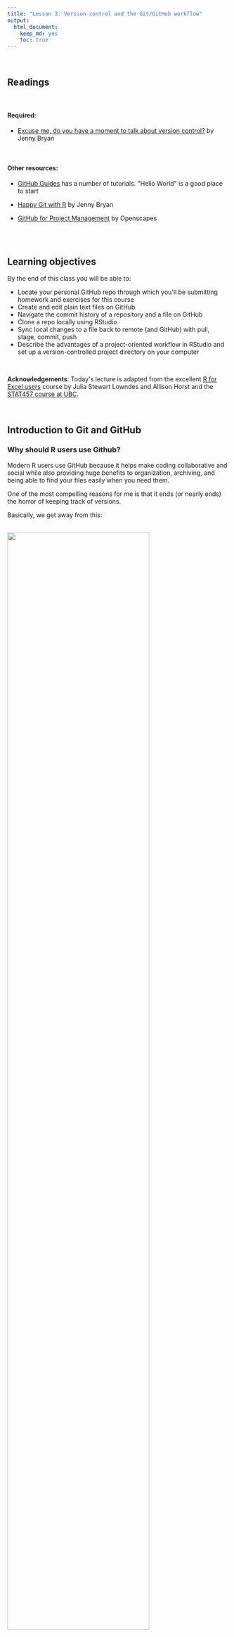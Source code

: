 ```yaml
---
title: "Lesson 3: Version control and the Git/GitHub workflow"
output: 
  html_document:
    keep_md: yes 
    toc: true
---
```

  

<br>

## Readings

<br>
 
#### Required:  
* [Excuse me, do you have a moment to talk about version control?](https://peerj.com/preprints/3159/) by Jenny Bryan  


<br>

#### Other resources:  
* [GitHub Guides](https://guides.github.com/) has a number of tutorials. "Hello World" is a good place to start

* [Happy Git with R](https://happygitwithr.com/) by Jenny Bryan

* [GitHub for Project Management](https://openscapes.github.io/series/github-issues.html) by Openscapes

<br>
<br>

## Learning objectives

By the end of this class you will be able to:  

* Locate your personal GitHub repo through which you'll be submitting homework and exercises for this course
* Create and edit plain text files on GitHub
* Navigate the commit history of a repository and a file on GitHub
* Clone a repo locally using RStudio
* Sync local changes to a file back to remote (and GitHub) with pull, stage, commit, push
* Describe the advantages of a project-oriented workflow in RStudio and set up a version-controlled project directory on your computer

<br>

**Acknowledgements**: Today's lecture is adapted from the excellent [R for Excel users](https://rstudio-conf-2020.github.io/r-for-excel/) course by Julia Stewart Lowndes and Allison Horst and the [STAT457 course at UBC](https://stat545guidebook.netlify.com/the-version-control-workflow.html).

<br>

## Introduction to Git and GitHub

### Why should R users use Github?

Modern R users use GitHub because it helps make coding collaborative and social while also providing huge benefits to organization, archiving, and being able to find your files easily when you need them.

One of the most compelling reasons for me is that it ends (or nearly ends) the horror of keeping track of versions.

Basically, we get away from this: 

<br>

<img src="assets/MessySaves.png" width="80%" />
<br>

This is a nightmare not only because I have NO idea which is truly the version we used in that analysis we need to update, but because it is going to take a lot of detective work to see what actually changed between each file. Also, it is very sad to think about the amount of time everyone involved is spending on bookkeeping: is everyone downloading an attachment, dragging it to wherever they organize this on their own computers, and then renaming everything? Hours and hours of all of our lives. 

But then there is GitHub. 

In GitHub, in this example you will likely only see a single file, which is the most recent version. GitHub's job is to track who made any changes and when (so no need to save a copy with your name or date at the end), and it also requires that you write something human-readable that will be a breadcrumb for you in the future. It is also designed to be easy to compare versions, and you can easily revert to previous versions. 

GitHub also supercharges you as a collaborator. First and foremost with Future You, but also sets you up to collaborate with Future Us!

GitHub, especially in combination with RStudio, is also game-changing for publishing and distributing. You can — and we will — publish and share files openly on the internet. 

<br>

### What is GitHub? And Git?

OK so what is GitHub? And Git? 

- **Git** is a program that you install on your computer: it is version control software that tracks changes to your files over time.

- **Github** is an website that is essentially a social media platform for your git-versioned files. GitHub stores all your versioned files as an archive, but also as allows you to interact with other people's files and has management tools for the social side of software projects. It has many nice features to be able visualize differences between [images](https://help.github.com/articles/rendering-and-diffing-images/), [rendering](https://help.github.com/articles/mapping-geojson-files-on-github/) & [diffing](https://github.com/blog/1772-diffable-more-customizable-maps) map data files, [render text data files](https://help.github.com/articles/rendering-csv-and-tsv-data/), and [track changes in text](https://help.github.com/articles/rendering-differences-in-prose-documents/).

GitHub was developed for software development, so much of the functionality and terminology that is exciting for professional programmers (e.g., branches and pull requests) isn't necessarily the right place for us as new R users to get started. We'll get there soon, but for now, we will be learning and practicing GitHub's features and terminology on a "need to know basis" as we start managing our projects with GitHub.

<br>

### Account types

GitHub allows for cloud storage, like Google Drive and Dropbox do. But there’s a bit more structure than just storing files under your account:

* Repositories (aka “repos”): All files must be organized into repositories. Think of these as self-contained projects. These can either be public or private.
* User Accounts vs. Organization Accounts (aka “Org”): All repositories belong to an account:

  * A user account is the account you just made, and typically holds repositories related to your own work.
  * An Organization account can be owned by multiple people, and typically holds repositories relevant to a group (like `therkildsen-class`).

Examples:

* The [ggplot2 repo](https://github.com/tidyverse/ggplot2), within its corresponding `tidyverse Org`
* Our [class website](https://github.com/nt246/NTRES6940-data-science) within Nina's user account `nt246`

<br>

### Say hello to your course repo on GitHub
As we discussed at the end of last class, we have created a GitHub Classroom organization for the class. You should all have accessed your personal course repo through which you will be submitting your assignments and communicating with us. If not, click [here](https://classroom.github.com/a/SA7QIA7g) and select your name from the list (or just click continue if you don't see your name there).

Once you land on your repo page, notice that it is hosted within our course organizational account `therkildsen-class`, not your personal account (see the path in the top left corner). To make this repo also show up on your personal account page, click the "Star" button on the top right of the page. Now if you click on the profile information in the very top right corner, and select the "Your stars" option, you'll be taken to a list of all the repos you have starred and your course repo should show up here (it should be named something like `therkildsen-class/ntres-6940-YOUR_USER_NAME`). Click on the repo name to return to your course repo.

<br>

## Navigating GitHub

### Make a new file on your course repo

<br>

#### Together:
* Click on the “Create New File” button on your repository’s home page.
* Call it `navigating_github.md`
* Leave it blank, and commit (“save”) the file by clicking on green “commit new file” button at the bottom of the page.
* Together: Add the URL for our [course homepage](https://nt246.github.io/NTRES6940-data-science/index.html) to your `navigating_github.md` file (click on the pen button to edit), together with some commentary
* Commit the changes

<br>

#### Your turn:
* Now add the URL’s (with commentary) to 
  + your personal class repo
  + your user account page
* Commit the changes

* Now create a new subdirectory for course notes (remember to not use spaces in names, so you can call it something like course-notes)


If you can't figure out how to add a subdirectory, you're not the first to wonder. Let's [ask the internet](https://github.com/KirstieJane/STEMMRoleModels/wiki/Creating-new-folders-in-GitHub-repository-via-the-browser)

<br>

### Exploring the commit history of a repo
We'll go through this together.


GitHub uses the program Git to keep track of the project’s history.

Users make “commits” to form a commit history

* Git only tracks the changes associated with a commit, so it doesn’t need to take a snapshot of all your files each time.
* The actual changes are called a diff.

Demostration:

* View commit history of the [course website repo](https://github.com/nt246/NTRES6940-data-science) by clicking on the “commits” button on the repo home page.
* View a recent diff by clicking on the button with the SHA or hash code (something like `6c0a5f1`).
* This is also useful for collaborators to see exactly what you changed.
* View the repository from a while back with the <> button.
* View the history of a file by clicking on the file, then clicking “History”.


### Why version control?

* Don’t fret removing stuff
* Leave a breadcrumb trail for troubleshooting
* “Undo” and navigate a previous state
* Helps you define your work

<br>

## Interfacing with GitHub from our local computers using RStudio

We should all have set up git on our local computers by now and have it connected to RStudio. If you don't, follow the instructions [here](https://nt246.github.io/NTRES6940-data-science/lesson2-rmarkdown-github.html#github_brief_intro__config)

<br>

## Clone your repository using RStudio

Let's recap on the setup we rushed through at the end of last class. We have all identified our course repo on GitHub, i.e. in the cloud. Now, let's get it established locally on our computers: that is called "cloning". 

Let's clone this repo to our local computer using RStudio. Unlike downloading, cloning keeps all the version control and user information bundled with the files. 

<br>

### Copy the repo address 

First, click the green "Code" button, then copy the web address of the repository you want to clone. We will use HTTPS. 

> **Aside**: HTTPS is default, but you could alternatively set up with SSH. This is more advanced than we will get into here, but allows 2-factor authentication. See [Happy Git with R](https://happygitwithr.com/credential-caching.html#special-consideration-re-two-factor-authentication) for more information.
<br>

<img src="assets/github-clone-sept20.png" width="100%" />

<br>

### RStudio: New Project

Now go back to RStudio, and click on New Project. There are a few different ways; you could also go to File > New Project..., or click the little green + with the R box in the top left.
also in the File menu).

<br>

<img src="assets/new_project1.png" width="80%" />

<br>


### Select Version Control

<br>

<img src="assets/new_project2.png" width="80%" />

<br>

### Select Git

Since we are using git. 

<br>

<img src="assets/new_project3.png" width="80%" />

<br>


### Paste the repo address

Paste the repo address (which is still in your clipboard) into in the "Repository URL" field. The "Project directory name" should autofill; if it does not press *tab*, or type it in. It is best practice to keep the "Project directory name" THE SAME as the repository name.

When cloned, this repository is going to become a folder on your computer. 

At this point you can save this repo anywhere. There are different schools of thought but we think it is useful to create a high-level folder where you will keep your github repos to keep them organized. We call ours `github` and keep it in our root folder (`~/github`), and so that is what we will demonstrate here — you are welcome to do the same. Press "Browse..." to navigate to a folder and you have the option of creating a new folder. Make sure to not place it in folder tracked by a cloud storage service (e.g. DropBox, Google Drive or Box).

Finally, click Create Project. 

<br>

<img src="assets/new_project4.png" width="80%" />

<br>


### Admire your local repo

If everything went well, the repository will show up in RStudio!

<br>

<img src="assets/new_project5.png" width="100%" />

<br>

The repository is also saved to the location you specified, and you can navigate to it as you normally would in Finder or Windows Explorer: 

<br>

<img src="assets/new_project6.png" width="80%" />

<br>

Hooray!

### Inspect your local repo

Let's notice a few things: 

First, our working directory is set to `~/github/r-workshop`, and `r-workshop` is also named in the top right hand corner.

Second, we have a Git tab in the top right pane! Let's click on it. 

<br>

<img src="assets/new_project5_annotated.png" width="80%" />

<br>

Our Git tab has 2 items:

- .gitignore file
- .Rproj file

These have been added to our repo by RStudio — we can also see them in the File pane in the bottom right of RStudio. These are helper files that RStudio has added to streamline our workflow with GitHub and R. We will talk about these a bit more soon. One thing to note about these files is that they begin with a period (`.`) which means they are hidden files: they show up in the Files pane of RStudio but won't show up in your Finder or Windows Explorer.

Going back to the Git tab, both these files have little yellow icons with question marks `?`. This is GitHub's way of saying: "I am responsible for tracking everything that happens in this repo, but I'm not sure what is going on with these files yet. Do you want me to track them too?" 

We will handle this in a moment; first let's look at the README.md file.

### Edit your README file

Let's also open up the README.md. This is a Markdown file, which is the same language we just learned with R Markdown. It's like an R Markdown file without the abilities to run R code. 

We will edit the file and illustrate how GitHub tracks files that have been modified (to complement seeing how it tracks files that have been added. 

README files are common in programming; they are the first place that someone will look to see why code exists and how to run it. 

In my README, I'll write: 

```
This repo is for my analyses at RStudio::conf(2020). 
```

When I save this, notice how it shows up in my Git tab. It has a blue "M": GitHub is already tracking this file, and tracking it line-by-line, so it knows that something is different: it's Modified with an M. 

Great. Now let's sync back to GitHub in 4 steps. 


## Sync from RStudio (local) to GitHub (remote)

Syncing to GitHub.com means 4 steps: 

1. Pull
1. Stage
1. Commit
1. Push

<br>

<img src="assets/commit_steps.png" width="100%" />

<br>

We start off this whole process by clicking on the Commit section. 

<br>

<img src="assets/commit_circled.png" width="100%" />

<br>

### Pull 

We start off by "Pulling" from the remote repository (GitHub.com) to make sure that our local copy has the most up-to-date information that is available online. Right now, since we just created the repo and are the only ones that have permission to work on it, we can be pretty confident that there isn't new information available. But we pull anyways because this is a very safe habit to get into for when you start collaborating with yourself across computers or others. Best practice is to pull often: it costs nothing (other than an internet connection). 

Pull by clicking the teal Down Arrow. (Notice also how when you highlight a filename, a preview of the differences displays below).

<br>

<img src="assets/commit_pull.png" width="100%" />

<br>

### Stage

Let's click the boxes next to each file. This is called "staging a file": you are indicating that you want GitHub to track this file, and that you will be syncing it shortly. Notice: 

- .Rproj and .gitignore files: the question marks turn into an A because these are new files that have been added to your repo (automatically by RStudio, not by you). 
- README.md file: the M indicates that this was modified (by you)

These are the codes used to describe how the files are changed, (from the RStudio [cheatsheet](http://www.rstudio.com/wp-content/uploads/2016/01/rstudio-IDE-cheatsheet.pdf)):

<br>

<img src="assets/commit_codes_added_modified.png" width="30%" />

<br>

### Commit

Committing is different from saving our files (which we still have to do! RStudio will indicate a file is unsaved with red text and an asterix). We commit a single file or a group of files when we are ready to save a snapshot in time of the progress we've made. Maybe this is after a big part of the analysis was done, or when you're done working for the day.

Committing our files is a 2-step process.

First, you write a "commit message", which is a human-readable note about what has changed that will accompany GitHub's non-human-readable alphanumeric code to track our files. I think of commit messages like breadcrumbs to my Future Self: how can I use this space to be useful for me if I'm trying to retrace my steps (and perhaps in a panic?). 

Second, you press Commit. 

<br>

<img src="assets/commit_message_arrow.png" width="100%" />

<br>

When we have committed successfully, we get a rather unsuccessful-looking pop-up message. You can read this message as "Congratulations! You've successfully committed 3 files, 2 of which are new!" It is also providing you with that alphanumeric SHA code that GitHub is using to track these files. 

If our attempt was not successful, we will see an Error. Otherwise, interpret this message as a joyous one. 

> Does your pop-up message say "Aborting commit due to empty commit message."? GitHub is really serious about writing human-readable commit messages.
<br>

<img src="assets/commit_success.png" width="100%" />

<br>

When we close this window there is going to be (in my opinion) a very subtle indication that we are not done with the syncing process. 

<br>

<img src="assets/commit_branch_ahead_of_origin_master.png" width="100%" />

<br>


We have successfully committed our work as a breadcrumb-message-approved snapshot in time, but it still only exists locally on our computer. We can commit without an internet connection; we have not done anything yet to tell GitHub that we want this pushed to the remote repo at GitHub.com. So as the last step, we push. 


### Push

The last step in the syncing process is to Push!

<br>

<img src="assets/commit_push.png" width="100%" />

<br>

Awesome! We're done here in RStudio for the moment, let's check out the remote on GitHub.com.

## Commit history

The files you added should be on github.com. 

Notice how the README.md file we created is automatically displayed at the bottom. Since it is good practice to have a README file that identifies what code does (i.e. why it exists), GitHub will display a Markdown file called README nicely formatted.

<br>

<img src="assets/gh_repo_view.png" width="100%" />

<br>

Let's also explore the commit history. The 2 commits we've made (the first was when we originally initiated the repo from GitHub.com) are there!



## Project-oriented workflows

Let's go back to RStudio and see how we set up well-organized projects and workflows for our data analyses. 

This GitHub repository is now also an RStudio Project (capital P Project). This just means that RStudio has saved this additional file with extension `.Rproj` (ours is `r-workshop.Rproj`) to store specific settings for this project. It's a bit of technology to help us get into the good habit of having a project-oriented workflow. 

A [project-oriented workflow](https://rstats.wtf/project-oriented-workflow.html) means that we are going to organize all of the relevant things we need for our analyses in the same place. That means that this is the place where we keep all of our data, code, figures, notes, etc. 

R Projects are great for reproducibility, because our self-contained working directory will be the **first** place R looks for files. 

<!---
Why does this matter? It's convenient for us to have everything associated with our analyses close at-hand.  When we work with different files in R (like data or saved graphs) we always need to tell R where things "live" by identifying its file path. If files are scattered across your computer, we would have to keep track of many different filepaths. So using RStudio Projects and having a project-oriented workflow and mindset makes our analysis less brittle and more portable — across people, time, and computers.  
--->

### Working directory

Now that we have our Project, let's revisit this important question: where are we? Now we are in our Project. Everything we do will by default be saved here so we can be nice and organized. 

And this is important because if our friend Allison clones this repository that you just made and saves it in `Allison/my/projects/way/over/here`, she will still be able to interact with your files as you are here.

<img src="assets/RStudio_IDE_projdir.png" width="100%" />

## Project-oriented workflows in action (aka our analytical setup)

Let's get a bit organized. First, let's create our a new R Markdown file where we will do our analyses. This will be nice because you can also write notes to yourself in this document. 

### Create a new Rmd file

So let's do this (again): 

File > New File > R Markdown ... (or click the green plus in the top left corner).

Let's set up this file so we can use it for next class. I'm going to update the header with a new title and add my name, and then I'm going to delete the rest of the document so that we have a clean start. 

> **Efficiency Tip**: I use Shift - Command - Down Arrow to highlight text from my cursor to the end of the document
```
---
title: "Creating graphs in R with `ggplot2`"
author: "Julie Lowndes"
date: "01/27/2020"
output: html_document
---
# Plots with ggplot2
We are going to make plots in R and it's going to be amazing.
```

Now, let's save it. I'm going to call my file `plots-ggplot.Rmd`. 

Notice that when we save this file, it pops up in our Git tab. Git knows that there is something new in our repo. 

Let's also knit this file. And look: Git also sees the knitted .html. 


And let's practice syncing our file to to GitHub: pull, stage, commit, push

> **Troubleshooting:** What if a file doesn't show up in the Git tab and you expect that it should? Check to make sure you've saved the file. If the filename is red with an asterix, there have been changes since it was saved. Remember to save before syncing to GitHub!
### Create data and figures folders

Let's create a few folders to be organized. Let's have one for our the raw data, and one for the figures we will output. We can do this in RStudio, in the bottom right pane Files pane by clicking the New Folder button: 

* folder called "data"
* folder called "figures"  

We can press the refresh button in the top-right of this pane (next to the "More" button) to have these show up in alphabetical order. 

Now let's go to our Finder or Windows Explorer: our new folders are there as well!


### Output formats for RMarkdown

After pushing, the rendered html of `plots-ggplot` file should show up in our GitHub repo after we push it. But how does it look? GitHub just displays the raw html text file, not the nice-looking rendered version we'll see in a browser. 

The nicely formatted files you see on GitHub (e.g. typical README pages) are markdown files (.md in contrast to .Rmd). Fortunately, RMarkdown can output to this format, along with several others including pdf and word documents. We can change the output format by changing the settings in the YAML header of our RMarkdown document. We can change to GitHub flavored markdown by doing one of the following:

* When creating your RMarkdown file, click "From template", and then select "GitHub Document (Markdown)"

![](https://camo.githubusercontent.com/a10832533c888e1af7f9a110dfb635e507951151/687474703a2f2f6161726f6e626167676574742e636f6d2f696d616765732f66726f6d5f74656d706c6174652e706e67)

* At the top of an RMarkdown file, manually edit the output of the GitHub document using the following syntax

```
---
title: "Title"
output: 
  github_document: 
    toc: true
---
```

Note: `toc: true` is optional, but it can automatically set up a table of content for you. 

You can find much more information about RMarkdown output formats [here](https://r4ds.had.co.nz/r-markdown-formats.html). For most of our work in this course, we will want to use the github_document output type because this displays nicely on the GitHub website.


### Move files to data folder

Now let's try adding a file to our local RStudio project folder so we can push it to GitHub. One of the data files you will need for your next problem set is located [here](https://raw.githubusercontent.com/nt246/NTRES6940-data-science/master/datasets/EconomistData.csv). Save this file (using File -> Save Page As in your internet browser) into the 'data' subfolder of your R project.  

Now let's go back to RStudio. We can click on the data folder in the Files tab and now see this new file.

The data folder also shows up in your Git tab. But the figures folder does not. That is because GitHub cannot track an empty folder, it can only track files within a folder. 

Let's sync the data file (we will be able to sync the figures folder after we've generated some plots in our next class). We can stage multiple files at once by typing Command - A and clicking "Stage" (or using the space bar). To Sync: pull - stage - commit - push!


### Activity

Edit your README either directly on GitHub or in RStudio and practice syncing (pull, stage, commit, push). For example, 

* Indicate whether you're taking the course for credit
* Add a fun fact about yourself
* Add another line of text

Explore your Commit History, and discuss with your neighbor. 

## Committing - how often? Tracking changes in your files

Whenever you make changes to the files in Github, you will walk through the Pull -> Stage -> Commit -> Push steps.

I tend to do this every time I finish a task (basically when I start getting nervous that I will lose my work).  Once something is committed, it is very difficult to lose it.


## Adding version control to a pre-existing R-project
You may have been working on an RStudio project earlier and now you want to add version control through GitHub. You can easily set that up with [these instructions](https://happygitwithr.com/new-github-first.html) by from Happy Git with R by Jenny Bryan.

<br>


## Issues

Let's go back to our repo on GitHub.com, and talk about Issues. 

Issues “track ideas, enhancements, tasks, or bugs for work on GitHub.” - [GitHub help article](https://help.github.com/en/articles/about-issues). 

You can create an issue for a topic, track progress, others ask questions, provide links and updates, close issue when completed. 

In a public repo, anyone with a username can create and comment on issues. In a private repo, only users with permission can create and comment on issues, or see them at all.

GitHub search is awesome – will search code and issues!

### Issues in the wild! 

Here are some examples of “traditional” and “less traditional” Issues: 

Bug reports, code, feature, & help requests: [ggplot2](https://github.com/tidyverse/ggplot2/issues)

<br>

<img src="assets/issues_ggplot2.png" width="100%" />

<br>

Project submissions and progress tracking: [MozillaFestival](https://github.com/MozillaFestival/mozfest-program-2018/issues)

<br>

<img src="assets/issues_MozillaFestival.png" width="100%" />

<br>

Private conversations and archiving: [OHI Fellows (private)](https://github.com/OHI-Science/globalfellows-issues/issues/)

<br>

<img src="assets/issues_globalfellows.png" width="100%" />

<br>

### END **GitHub** session!
